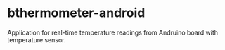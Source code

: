 # bthermometer-android
Application for real-time temperature readings from Andruino board with temperature sensor.
